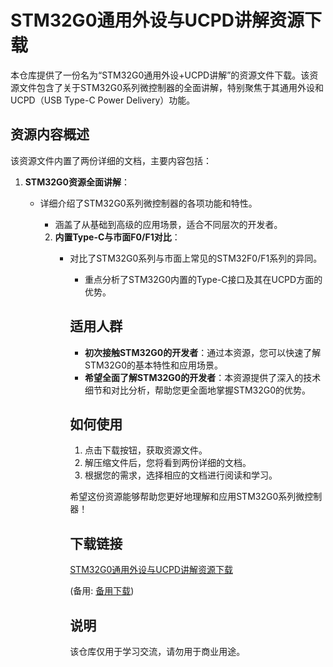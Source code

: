 # STM32G0通用外设与UCPD讲解资源下载

本仓库提供了一份名为“STM32G0通用外设+UCPD讲解”的资源文件下载。该资源文件包含了关于STM32G0系列微控制器的全面讲解，特别聚焦于其通用外设和UCPD（USB Type-C Power Delivery）功能。

## 资源内容概述

该资源文件内置了两份详细的文档，主要内容包括：

1. **STM32G0资源全面讲解**：
   - 详细介绍了STM32G0系列微控制器的各项功能和特性。
      - 涵盖了从基础到高级的应用场景，适合不同层次的开发者。

      2. **内置Type-C与市面F0/F1对比**：
         - 对比了STM32G0系列与市面上常见的STM32F0/F1系列的异同。
            - 重点分析了STM32G0内置的Type-C接口及其在UCPD方面的优势。

            ## 适用人群

            - **初次接触STM32G0的开发者**：通过本资源，您可以快速了解STM32G0的基本特性和应用场景。
            - **希望全面了解STM32G0的开发者**：本资源提供了深入的技术细节和对比分析，帮助您更全面地掌握STM32G0的优势。

            ## 如何使用

            1. 点击下载按钮，获取资源文件。
            2. 解压缩文件后，您将看到两份详细的文档。
            3. 根据您的需求，选择相应的文档进行阅读和学习。

            希望这份资源能够帮助您更好地理解和应用STM32G0系列微控制器！

            ## 下载链接
            [STM32G0通用外设与UCPD讲解资源下载](https://pan.quark.cn/s/a7a44cbb67e6) 

            (备用: [备用下载](https://pan.baidu.com/s/1l0xm29xUVi_Cytr91SwbAw?pwd=1234))

            ## 说明

            该仓库仅用于学习交流，请勿用于商业用途。
